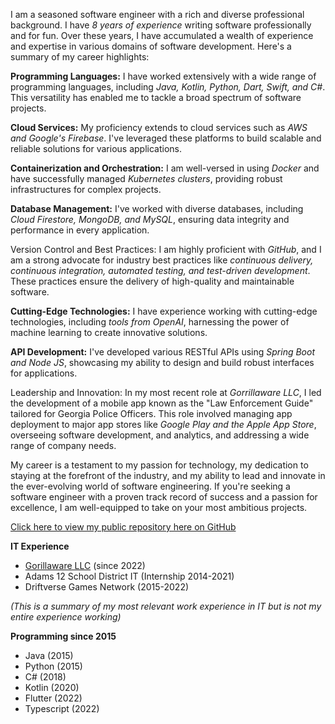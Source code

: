 I am a seasoned software engineer with a rich and diverse professional background. I have *8 years of experience* writing software professionally and for fun. Over these years, I have accumulated a wealth of experience and expertise in various domains of software development. Here's a summary of my career highlights:

**Programming Languages:** I have worked extensively with a wide range of programming languages, including *Java, Kotlin, Python, Dart, Swift, and C#*. This versatility has enabled me to tackle a broad spectrum of software projects.

**Cloud Services:** My proficiency extends to cloud services such as *AWS and Google's Firebase*. I've leveraged these platforms to build scalable and reliable solutions for various applications.

**Containerization and Orchestration:** I am well-versed in using *Docker* and have successfully managed *Kubernetes clusters*, providing robust infrastructures for complex projects.

**Database Management:** I've worked with diverse databases, including *Cloud Firestore, MongoDB, and MySQL*, ensuring data integrity and performance in every application.

Version Control and Best Practices: I am highly proficient with *GitHub*, and I am a strong advocate for industry best practices like *continuous delivery, continuous integration, automated testing, and test-driven development*. These practices ensure the delivery of high-quality and maintainable software.

**Cutting-Edge Technologies:** I have experience working with cutting-edge technologies, including *tools from OpenAI*, harnessing the power of machine learning to create innovative solutions.

**API Development:** I've developed various RESTful APIs using *Spring Boot and Node JS*, showcasing my ability to design and build robust interfaces for applications.

Leadership and Innovation: In my most recent role at *Gorrillaware LLC*, I led the development of a mobile app known as the "Law Enforcement Guide" tailored for Georgia Police Officers. This role involved managing app deployment to major app stores like *Google Play and the Apple App Store*, overseeing software development, and analytics, and addressing a wide range of company needs.

My career is a testament to my passion for technology, my dedication to staying at the forefront of the industry, and my ability to lead and innovate in the ever-evolving world of software engineering. If you're seeking a software engineer with a proven track record of success and a passion for excellence, I am well-equipped to take on your most ambitious projects.

[Click here to view my public repository here on GitHub](https://github.com/tylerfrydenlund/tylerfrydenlund)  

**IT Experience**

- [Gorillaware LLC](https://gorillaware.io/le-guide/) (since 2022)
- Adams 12 School District IT (Internship 2014-2021)
- Driftverse Games Network (2015-2022)
  
*(This is a summary of my most relevant work experience in IT but is not my entire experience working)*

**Programming since 2015**
- Java (2015)
- Python (2015)
- C# (2018)
- Kotlin (2020)
- Flutter (2022)
- Typescript (2022)
